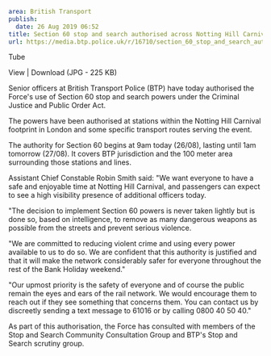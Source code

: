 ```yaml
area: British Transport
publish:
  date: 26 Aug 2019 06:52
title: Section 60 stop and search authorised across Notting Hill Carnival
url: https://media.btp.police.uk/r/16710/section_60_stop_and_search_authorised_across_nott
```

Tube

View | Download (JPG - 225 KB)

Senior officers at British Transport Police (BTP) have today authorised the Force's use of Section 60 stop and search powers under the Criminal Justice and Public Order Act.

The powers have been authorised at stations within the Notting Hill Carnival footprint in London and some specific transport routes serving the event.

The authority for Section 60 begins at 9am today (26/08), lasting until 1am tomorrow (27/08). It covers BTP jurisdiction and the 100 meter area surrounding those stations and lines.

Assistant Chief Constable Robin Smith said: "We want everyone to have a safe and enjoyable time at Notting Hill Carnival, and passengers can expect to see a high visibility presence of additional officers today.

"The decision to implement Section 60 powers is never taken lightly but is done so, based on intelligence, to remove as many dangerous weapons as possible from the streets and prevent serious violence.

"We are committed to reducing violent crime and using every power available to us to do so. We are confident that this authority is justified and that it will make the network considerably safer for everyone throughout the rest of the Bank Holiday weekend."

"Our upmost priority is the safety of everyone and of course the public remain the eyes and ears of the rail network. We would encourage them to reach out if they see something that concerns them. You can contact us by discreetly sending a text message to 61016 or by calling 0800 40 50 40."

As part of this authorisation, the Force has consulted with members of the Stop and Search Community Consultation Group and BTP's Stop and Search scrutiny group.
